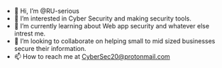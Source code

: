 - 👋 Hi, I’m @RU-serious
- 👀 I’m interested in Cyber Security and making security tools.
- 🌱 I’m currently learning about Web app security and whatever else intrest me.  
- 💞️ I’m looking to collaborate on helping small to mid sized businesses secure their information.
- 📫 How to reach me at CyberSec20@protonmail.com

<!---
RU-serious/RU-serious is a ✨ special ✨ repository because its `README.md` (this file) appears on your GitHub profile.
You can click the Preview link to take a look at your changes.
--->
